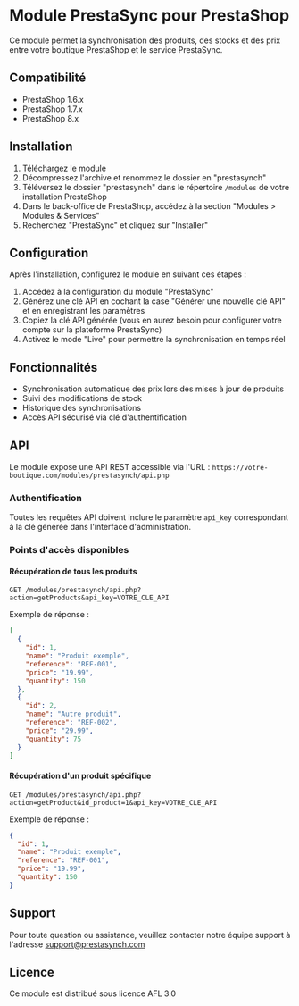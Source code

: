 # Module PrestaSync pour PrestaShop

Ce module permet la synchronisation des produits, des stocks et des prix entre votre boutique PrestaShop et le service PrestaSync.

## Compatibilité

- PrestaShop 1.6.x
- PrestaShop 1.7.x
- PrestaShop 8.x

## Installation

1. Téléchargez le module
2. Décompressez l'archive et renommez le dossier en "prestasynch"
3. Téléversez le dossier "prestasynch" dans le répertoire `/modules` de votre installation PrestaShop
4. Dans le back-office de PrestaShop, accédez à la section "Modules > Modules & Services"
5. Recherchez "PrestaSync" et cliquez sur "Installer"

## Configuration

Après l'installation, configurez le module en suivant ces étapes :

1. Accédez à la configuration du module "PrestaSync"
2. Générez une clé API en cochant la case "Générer une nouvelle clé API" et en enregistrant les paramètres
3. Copiez la clé API générée (vous en aurez besoin pour configurer votre compte sur la plateforme PrestaSync)
4. Activez le mode "Live" pour permettre la synchronisation en temps réel

## Fonctionnalités

- Synchronisation automatique des prix lors des mises à jour de produits
- Suivi des modifications de stock
- Historique des synchronisations
- Accès API sécurisé via clé d'authentification

## API

Le module expose une API REST accessible via l'URL : `https://votre-boutique.com/modules/prestasynch/api.php`

### Authentification

Toutes les requêtes API doivent inclure le paramètre `api_key` correspondant à la clé générée dans l'interface d'administration.

### Points d'accès disponibles

#### Récupération de tous les produits

```
GET /modules/prestasynch/api.php?action=getProducts&api_key=VOTRE_CLE_API
```

Exemple de réponse :

```json
[
  {
    "id": 1,
    "name": "Produit exemple",
    "reference": "REF-001",
    "price": "19.99",
    "quantity": 150
  },
  {
    "id": 2,
    "name": "Autre produit",
    "reference": "REF-002",
    "price": "29.99",
    "quantity": 75
  }
]
```

#### Récupération d'un produit spécifique

```
GET /modules/prestasynch/api.php?action=getProduct&id_product=1&api_key=VOTRE_CLE_API
```

Exemple de réponse :

```json
{
  "id": 1,
  "name": "Produit exemple",
  "reference": "REF-001",
  "price": "19.99",
  "quantity": 150
}
```

## Support

Pour toute question ou assistance, veuillez contacter notre équipe support à l'adresse support@prestasynch.com

## Licence

Ce module est distribué sous licence AFL 3.0